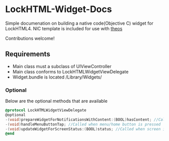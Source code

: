 # LockHTML-Widget-Docs

Simple documenation on building a native code(Objective C) widget for LockHTML4. NIC template is included for use with [theos](http://github.com/theos/theos)

Contributions welcome!

## Requirements

* Main class must a subclass of UIViewController
* Main class conforms to LockHTMLWidgetViewDelegate
* Widget.bundle is located /Library/Widgets/

### Optional

Below are the optional methods that are available

```objective-c
@protocol LockHTMLWidgetViewDelegate
@optional
-(void)prepareWidgetForNotificationsWithContent:(BOOL)hasContent; //Called when notifications status changed
-(void)handleMenuButtonTap; //Called when menu/home button is pressed
-(void)updateWidgetForScreenStatus:(BOOL)status; //Called when screen is enabled/disabled
@end
```
